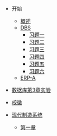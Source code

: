 - 开始

  - [概述](/README.md)
  - [DBS](/DBS/mulu.md)
    - [习题一](/DBS/DBS-Test01.md)
    - [习题二](/DBS/DBS-Test02.md)
    - [习题三](/DBS/DBS-Test03.md)
    - [习题四](/DBS/DBS-Test04.md)
    - [习题五](/DBS/DBS-Test05.md)
    - [习题六](/DBS/DBS-Test06.md)
  - [ERP-A](/ERP_pruefeng.md)
- [数据库第3章实验](/EXP2345.md)
- [校徽](/校徽demo.md)
- [现代制造系统](/现代制造系统.md)
  - [第一章]()
